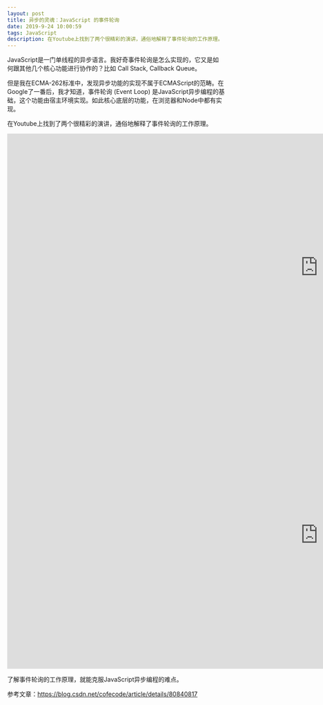 ```yaml
---
layout: post
title: 异步的灵魂：JavaScript 的事件轮询
date: 2019-9-24 10:00:59
tags: JavaScript
description: 在Youtube上找到了两个很精彩的演讲，通俗地解释了事件轮询的工作原理。
---
```


JavaScript是一门单线程的异步语言。我好奇事件轮询是怎么实现的，它又是如何跟其他几个核心功能进行协作的？比如 Call Stack, Callback Queue。

但是我在ECMA-262标准中，发现异步功能的实现不属于ECMAScript的范畴。在Google了一番后，我才知道，事件轮询 (Event Loop) 是JavaScript异步编程的基础，这个功能由宿主环境实现。如此核心底层的功能，在浏览器和Node中都有实现。

在Youtube上找到了两个很精彩的演讲，通俗地解释了事件轮询的工作原理。

<iframe width="1440" height="620" src="https://www.youtube.com/embed/8aGhZQkoFbQ" frameborder="0" allow="accelerometer; autoplay; encrypted-media; gyroscope; picture-in-picture" allowfullscreen></iframe>

<iframe width="1440" height="620" src="https://www.youtube.com/embed/cCOL7MC4Pl0" frameborder="0" allow="accelerometer; autoplay; encrypted-media; gyroscope; picture-in-picture" allowfullscreen></iframe>


了解事件轮询的工作原理，就能克服JavaScript异步编程的难点。

参考文章：https://blog.csdn.net/cofecode/article/details/80840817
